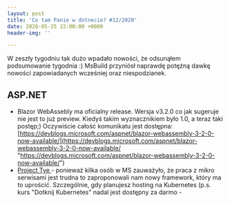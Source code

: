 ```yaml
---
layout: post
title: 'Co tam Panie w dotnecie? #12/2020'
date: 2020-05-25 22:00:00 +0000
header-img: ''

---
```

W zeszły tygodniu tak dużo wpadało nowości, że odsunąłem podsumowanie tygodnia :) MsBuild przyniósł naprawdę potężną dawkę nowości zapowiadanych wcześniej oraz niespodzianek.

## ASP.NET

* Blazor WebAssebly ma oficialny release. Wersja v3.2.0 co jak sugeruje nie jest to już preview. Kiedyś takim wyznacznikiem było 1.0, a teraz taki postęp;) Oczywiście całość komunikatu jest dostępna: [https://devblogs.microsoft.com/aspnet/blazor-webassembly-3-2-0-now-available/](https://devblogs.microsoft.com/aspnet/blazor-webassembly-3-2-0-now-available/ "https://devblogs.microsoft.com/aspnet/blazor-webassembly-3-2-0-now-available/")
* [Project Tye ](https://devblogs.microsoft.com/aspnet/introducing-project-tye/)- ponieważ kilka osób w MS zauważyło, że praca z mikro serwisami jest trudna to zaproponowali nam nowy framework, który ma to uprościć. Szczególnie, gdy planujesz hosting na Kubernetes (p.s. kurs "Dotknij Kubernetes" nadal jest dostępny za darmo - 